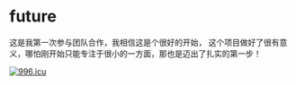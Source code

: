 # future
这是我第一次参与团队合作，我相信这是个很好的开始，
这个项目做好了很有意义，哪怕刚开始只能专注于很小的一方面，那也是迈出了扎实的第一步！

<a href="https://996.icu"><img src="https://img.shields.io/badge/link-996.icu-red.svg" alt="996.icu"></a>
